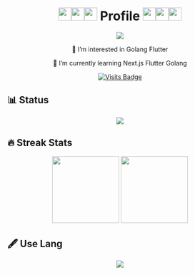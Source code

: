 <div align="center">

# <img src="https://github.com/sciencepal/sciencepal/blob/master/assets/Hi.gif" width="29px"><img src="https://github.com/sciencepal/sciencepal/blob/master/assets/Hi.gif" width="29px"><img src="https://github.com/sciencepal/sciencepal/blob/master/assets/Hi.gif" width="29px">  Profile  <img src="https://github.com/sciencepal/sciencepal/blob/master/assets/Hi.gif" width="29px"><img src="https://github.com/sciencepal/sciencepal/blob/master/assets/Hi.gif" width="29px"><img src="https://github.com/sciencepal/sciencepal/blob/master/assets/Hi.gif" width="29px">

<div align="center">
  <a href="https://github.com/DenverCoder1/readme-typing-svg">
    <img src="https://readme-typing-svg.herokuapp.com/?lines=Hello%20I'm%20akaboshinit;Hello%20I'm%20akaboshinit;&font=Fira%20Code&center=true&width=440&height=45&color=f75c7e&vCenter=true&size=22">
  </a>
</div>

<p>👀 I’m interested in Golang Flutter</p>
<p>🌱 I’m currently learning Next.js Flutter Golang</p>

[![Visits Badge](https://badges.pufler.dev/visits/akaboshinit/akaboshinit)](https://badges.pufler.dev)
</div>

## 📊 Status

<div align="center">
  <a src="https://github.com/anuraghazra/github-readme-stats">
    <img src="https://github-readme-stats.vercel.app/api?username=akaboshinit&show_icons=true&bg_color=000000&title_color=FFFFFF&text_color=cccccc&border_color=666666"/>
  </a>
</div>

## 🔥 Streak Stats

<div align="center">
<!--   <div style="display: flex; align-items: flex-start;"> -->
    <a src="https://git.io/streak-stats">
      <img height="150" src="http://github-readme-streak-stats.herokuapp.com?user=akaboshinit&theme=highcontrast"/>
    </a>
    <a src="https://github.com/vn7n24fzkq/github-profile-summary-cards">
      <img height="150" src="https://github-profile-summary-cards.vercel.app/api/cards/profile-details?username=akaboshinit&theme=solarized_dark"/>
    </a>
<!--   </div> -->
</div>

## 🖋 Use Lang
<div align="center">
  <a src="https://github.com/anuraghazra/github-readme-stats">
    <img src="https://github-readme-stats.vercel.app/api/top-langs/?username=akaboshinit&layout=compact&bg_color=000000&title_color=FFFFFF&text_color=FFFFFF&border_color=666666"/>
  </a>
<?div>

<!-- <details>
<summary>💪 Github Cards Powered by</summary>
</details> -->
